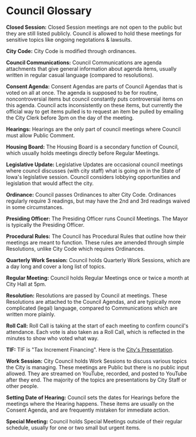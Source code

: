 # Council Glossary

**Closed Session:** Closed Session meetings are not open to the public
but they are still listed publicly. 
Council is allowed to hold these meetings for sensitive topics like
ongoing negotations & lawsuits.

**City Code:** City Code is modified through ordinances.

**Council Communications:** Council Communications are agenda 
attachments that give general information about agenda items, usually written
in regular casual language (compared to resolutions).

**Consent Agenda:** Consent Agendas are parts of Council Agendas that is voted on all at once.
The agenda is supposed to be for routine, noncontroversial items but council constantly puts
controversial items on this agenda.
Council acts inconsistently on these items, but currently the official way to get items pulled
is to request an item be pulled by emailing the City Clerk before 3pm on the day of the meeting. 

**Hearings:** Hearings are the only part of council meetings where Council must allow Public Comment.

**Housing Board:** The Housing Board is a secondary function of Council, which usually holds meetings
directly before Regular Meetings.

**Legislative Update:** Legislative Updates are occasional council meetings where council 
discusses (with city staff) what is going on in the State of Iowa's legislative session.
Council considers lobbying opportunities and legislation that would affect the city.

**Ordinance:** Council passes Ordinances to alter City Code. Ordinances regularly 
require 3 readings, but may have the 2nd and 3rd readings waived in some circumstances.

**Presiding Officer:** The Presiding Officer runs Council Meetings. The Mayor is typically
the Presiding Officer.

**Procedural Rules:** The Council has Procedural Rules that outline how their meetings are meant to function.
These rules are amended through simple Resolutions, unlike City Code which requires Ordinances.

**Quarterly Work Session:** Council holds Quarterly Work Sessions, which are a day long and cover a 
long list of topics.

**Regular Meeting:** Council holds Regular Meetings once or twice a month at City Hall at 5pm.

**Resolution:** Resolutions are passed by Council at meetings. These Resolutions are attached to the Council Agendas,
and are typically more complicated (legal) language, compared to Communications which are written more plainly.

**Roll Call:** Roll Call is taking at the start of each meeting to confirm council's attendance.
Each vote is also taken as a Roll Call, which is reflected in the minutes to show who voted what way.

**TIF:** TIF is "Tax Increment Financing". Here is the
[City's Presentation](https://www.dsmpeoplestownhall.com/assets/toolkit/dsm_tif_101.pptx).

**Work Session:** City Council holds Work Sessions to discuss various topics the City is managing. These meetings are Public but there is no public input allowed. They are streamed on YouTube, recorded, and posted to YouTube after they end. The majority of the topics are presentations by City Staff or other people.

**Setting Date of Hearing:** Council sets the dates for Hearings before the meetings where the Hearing happens.
These items are usually on the Consent Agenda, and are frequently mistaken for immediate action.

**Special Meeting:** Council holds Special Meetings outside of their regular schedule, usually for one or two 
small but urgent items.
